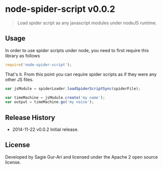 # node-spider-script v0.0.2

> Load spider script as any javascript modules under nodeJS runtime.

## Usage
In order to use spider scripts under node, you need to first require this library as follows

```js
require('node-spider-script');
```

That's it. From this point you can require spider scripts as if they were any other JS files.

```js
var jsModule = spiderLoader.loadSpiderScriptSync(spiderFile);

var timeMachine = jsModule.create('my name');
var output = timeMachine.go('my noise');
```

## Release History

 * 2014-11-22   v0.0.2   Initial release.

## License
Developed by Sagie Gur-Ari and licensed under the Apache 2 open source license.
